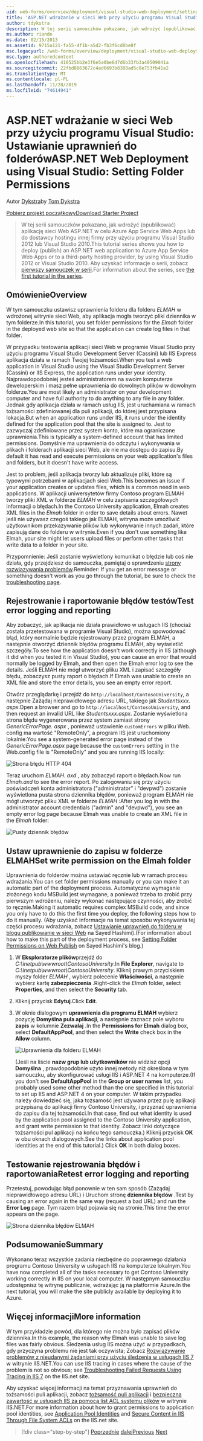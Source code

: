 ```yaml
---
uid: web-forms/overview/deployment/visual-studio-web-deployment/setting-folder-permissions
title: 'ASP.NET wdrażanie w sieci Web przy użyciu programu Visual Studio: Ustawianie uprawnień do folderów | Microsoft Docs'
author: tdykstra
description: W tej serii samouczków pokazano, jak wdrożyć (opublikować) aplikację sieci Web ASP.NET w celu Azure App Service Web Apps lub do dostawcy hostingu innej firmy przez usin...
ms.author: riande
ms.date: 02/15/2013
ms.assetid: 9715a121-fa55-4f1b-a5d2-fb3f6cd8be8f
msc.legacyurl: /web-forms/overview/deployment/visual-studio-web-deployment/setting-folder-permissions
msc.type: authoredcontent
ms.openlocfilehash: 410525bb2e3f6e5a0be6d7d6b33fb3a40509041a
ms.sourcegitcommit: 22fbd8863672c4ad6693b8388ad5c8e753fb41a2
ms.translationtype: MT
ms.contentlocale: pl-PL
ms.lasthandoff: 11/28/2019
ms.locfileid: "74614941"
---
```

# <a name="aspnet-web-deployment-using-visual-studio-setting-folder-permissions"></a><span data-ttu-id="5a656-103">ASP.NET wdrażanie w sieci Web przy użyciu programu Visual Studio: Ustawianie uprawnień do folderów</span><span class="sxs-lookup"><span data-stu-id="5a656-103">ASP.NET Web Deployment using Visual Studio: Setting Folder Permissions</span></span>

<span data-ttu-id="5a656-104">Autor [Dykstra](https://github.com/tdykstra)</span><span class="sxs-lookup"><span data-stu-id="5a656-104">by [Tom Dykstra](https://github.com/tdykstra)</span></span>

[<span data-ttu-id="5a656-105">Pobierz projekt początkowy</span><span class="sxs-lookup"><span data-stu-id="5a656-105">Download Starter Project</span></span>](https://go.microsoft.com/fwlink/p/?LinkId=282627)

> <span data-ttu-id="5a656-106">W tej serii samouczków pokazano, jak wdrożyć (opublikować) aplikację sieci Web ASP.NET w celu Azure App Service Web Apps lub do dostawcy hostingu innej firmy przy użyciu programu Visual Studio 2012 lub Visual Studio 2010.</span><span class="sxs-lookup"><span data-stu-id="5a656-106">This tutorial series shows you how to deploy (publish) an ASP.NET web application to Azure App Service Web Apps or to a third-party hosting provider, by using Visual Studio 2012 or Visual Studio 2010.</span></span> <span data-ttu-id="5a656-107">Aby uzyskać informacje o serii, zobacz [pierwszy samouczek w serii](introduction.md).</span><span class="sxs-lookup"><span data-stu-id="5a656-107">For information about the series, see [the first tutorial in the series](introduction.md).</span></span>

## <a name="overview"></a><span data-ttu-id="5a656-108">Omówienie</span><span class="sxs-lookup"><span data-stu-id="5a656-108">Overview</span></span>

<span data-ttu-id="5a656-109">W tym samouczku ustawisz uprawnienia folderu dla folderu *ELMAH* w wdrożonej witrynie sieci Web, aby aplikacja mogła tworzyć pliki dziennika w tym folderze.</span><span class="sxs-lookup"><span data-stu-id="5a656-109">In this tutorial, you set folder permissions for the *Elmah* folder in the deployed web site so that the application can create log files in that folder.</span></span>

<span data-ttu-id="5a656-110">W przypadku testowania aplikacji sieci Web w programie Visual Studio przy użyciu programu Visual Studio Development Server (Cassini) lub IIS Express aplikacja działa w ramach Twojej tożsamości.</span><span class="sxs-lookup"><span data-stu-id="5a656-110">When you test a web application in Visual Studio using the Visual Studio Development Server (Cassini) or IIS Express, the application runs under your identity.</span></span> <span data-ttu-id="5a656-111">Najprawdopodobniej jesteś administratorem na swoim komputerze deweloperskim i masz pełne uprawnienia do dowolnych plików w dowolnym folderze.</span><span class="sxs-lookup"><span data-stu-id="5a656-111">You are most likely an administrator on your development computer and have full authority to do anything to any file in any folder.</span></span> <span data-ttu-id="5a656-112">Jednak gdy aplikacja działa w ramach usług IIS, jest uruchamiana w ramach tożsamości zdefiniowanej dla puli aplikacji, do której jest przypisana lokacja.</span><span class="sxs-lookup"><span data-stu-id="5a656-112">But when an application runs under IIS, it runs under the identity defined for the application pool that the site is assigned to.</span></span> <span data-ttu-id="5a656-113">Jest to zazwyczaj zdefiniowane przez system konto, które ma ograniczone uprawnienia.</span><span class="sxs-lookup"><span data-stu-id="5a656-113">This is typically a system-defined account that has limited permissions.</span></span> <span data-ttu-id="5a656-114">Domyślnie ma uprawnienia do odczytu i wykonywania w plikach i folderach aplikacji sieci Web, ale nie ma dostępu do zapisu.</span><span class="sxs-lookup"><span data-stu-id="5a656-114">By default it has read and execute permissions on your web application's files and folders, but it doesn't have write access.</span></span>

<span data-ttu-id="5a656-115">Jest to problem, jeśli aplikacja tworzy lub aktualizuje pliki, które są typowymi potrzebami w aplikacjach sieci Web.</span><span class="sxs-lookup"><span data-stu-id="5a656-115">This becomes an issue if your application creates or updates files, which is a common need in web applications.</span></span> <span data-ttu-id="5a656-116">W aplikacji uniwersytetów firmy Contoso program ELMAH tworzy pliki XML w folderze *ELMAH* w celu zapisania szczegółowych informacji o błędach.</span><span class="sxs-lookup"><span data-stu-id="5a656-116">In the Contoso University application, Elmah creates XML files in the *Elmah* folder in order to save details about errors.</span></span> <span data-ttu-id="5a656-117">Nawet jeśli nie używasz czegoś takiego jak ELMAH, witryna może umożliwić użytkownikom przekazywanie plików lub wykonywanie innych zadań, które zapisują dane do folderu w witrynie.</span><span class="sxs-lookup"><span data-stu-id="5a656-117">Even if you don't use something like Elmah, your site might let users upload files or perform other tasks that write data to a folder in your site.</span></span>

<span data-ttu-id="5a656-118">Przypomnienie: Jeśli zostanie wyświetlony komunikat o błędzie lub coś nie działa, gdy przejdziesz do samouczka, pamiętaj o sprawdzeniu [strony rozwiązywania problemów](troubleshooting.md).</span><span class="sxs-lookup"><span data-stu-id="5a656-118">Reminder: If you get an error message or something doesn't work as you go through the tutorial, be sure to check the [troubleshooting page](troubleshooting.md).</span></span>

## <a name="test-error-logging-and-reporting"></a><span data-ttu-id="5a656-119">Rejestrowanie i raportowanie błędów testów</span><span class="sxs-lookup"><span data-stu-id="5a656-119">Test error logging and reporting</span></span>

<span data-ttu-id="5a656-120">Aby zobaczyć, jak aplikacja nie działa prawidłowo w usługach IIS (chociaż została przetestowana w programie Visual Studio), można spowodować błąd, który normalnie będzie rejestrowany przez program ELMAH, a następnie otworzyć dziennik błędów programu ELMAH, aby wyświetlić szczegóły.</span><span class="sxs-lookup"><span data-stu-id="5a656-120">To see how the application doesn't work correctly in IIS (although it did when you tested it in Visual Studio), you can cause an error that would normally be logged by Elmah, and then open the Elmah error log to see the details.</span></span> <span data-ttu-id="5a656-121">Jeśli ELMAH nie mógł utworzyć pliku XML i zapisać szczegóły błędu, zobaczysz pusty raport o błędach.</span><span class="sxs-lookup"><span data-stu-id="5a656-121">If Elmah was unable to create an XML file and store the error details, you see an empty error report.</span></span>

<span data-ttu-id="5a656-122">Otwórz przeglądarkę i przejdź do `http://localhost/ContosoUniversity`, a następnie Zażądaj nieprawidłowego adresu URL, takiego jak *Studentsxxx. aspx*.</span><span class="sxs-lookup"><span data-stu-id="5a656-122">Open a browser and go to `http://localhost/ContosoUniversity`, and then request an invalid URL like *Studentsxxx.aspx*.</span></span> <span data-ttu-id="5a656-123">Zostanie wyświetlona strona błędu wygenerowana przez system zamiast strony *GenericErrorPage. aspx* , ponieważ ustawienie `customErrors` w pliku Web. config ma wartość "RemoteOnly", a program IIS jest uruchomiony lokalnie:</span><span class="sxs-lookup"><span data-stu-id="5a656-123">You see a system-generated error page instead of the *GenericErrorPage.aspx* page because the `customErrors` setting in the Web.config file is "RemoteOnly" and you are running IIS locally:</span></span>

![Strona błędu HTTP 404](setting-folder-permissions/_static/image1.png)

<span data-ttu-id="5a656-125">Teraz uruchom *ELMAH. axd* , aby zobaczyć raport o błędach.</span><span class="sxs-lookup"><span data-stu-id="5a656-125">Now run *Elmah.axd* to see the error report.</span></span> <span data-ttu-id="5a656-126">Po zalogowaniu się przy użyciu poświadczeń konta administratora (&quot;administrator&quot; i &quot;devpwd&quot;) zostanie wyświetlona pusta strona dziennika błędów, ponieważ program ELMAH nie mógł utworzyć pliku XML w folderze *ELMAH* :</span><span class="sxs-lookup"><span data-stu-id="5a656-126">After you log in with the administrator account credentials (&quot;admin&quot; and &quot;devpwd&quot;), you see an empty error log page because Elmah was unable to create an XML file in the *Elmah* folder:</span></span>

![Pusty dziennik błędów](setting-folder-permissions/_static/image2.png)

## <a name="set-write-permission-on-the-elmah-folder"></a><span data-ttu-id="5a656-128">Ustaw uprawnienie do zapisu w folderze ELMAH</span><span class="sxs-lookup"><span data-stu-id="5a656-128">Set write permission on the Elmah folder</span></span>

<span data-ttu-id="5a656-129">Uprawnienia do folderów można ustawiać ręcznie lub w ramach procesu wdrażania.</span><span class="sxs-lookup"><span data-stu-id="5a656-129">You can set folder permissions manually or you can make it an automatic part of the deployment process.</span></span> <span data-ttu-id="5a656-130">Automatyczne wymaganie złożonego kodu MSBuild jest wymagane, a ponieważ trzeba to zrobić przy pierwszym wdrożeniu, należy wykonać następujące czynności, aby zrobić to ręcznie.</span><span class="sxs-lookup"><span data-stu-id="5a656-130">Making it automatic requires complex MSBuild code, and since you only have to do this the first time you deploy, the following steps how to do it manually.</span></span> <span data-ttu-id="5a656-131">(Aby uzyskać informacje na temat sposobu wykonywania tej części procesu wdrażania, zobacz [Ustawianie uprawnień do folderu w blogu publikowanie w sieci Web](http://sedodream.com/2011/11/08/SettingFolderPermissionsOnWebPublish.aspx) na Sayed Hashimi).</span><span class="sxs-lookup"><span data-stu-id="5a656-131">(For information about how to make this part of the deployment process, see [Setting Folder Permissions on Web Publish](http://sedodream.com/2011/11/08/SettingFolderPermissionsOnWebPublish.aspx) on Sayed Hashimi's blog.)</span></span>

1. <span data-ttu-id="5a656-132">W **Eksploratorze plików**przejdź do *C:\inetpub\wwwroot\ContosoUniversity*.</span><span class="sxs-lookup"><span data-stu-id="5a656-132">In **File Explorer**, navigate to *C:\inetpub\wwwroot\ContosoUniversity*.</span></span> <span data-ttu-id="5a656-133">Kliknij prawym przyciskiem myszy folder *ELMAH* , wybierz polecenie **Właściwości**, a następnie wybierz kartę **zabezpieczenia** .</span><span class="sxs-lookup"><span data-stu-id="5a656-133">Right-click the *Elmah* folder, select **Properties**, and then select the **Security** tab.</span></span>
2. <span data-ttu-id="5a656-134">Kliknij przycisk **Edytuj**.</span><span class="sxs-lookup"><span data-stu-id="5a656-134">Click **Edit**.</span></span>
3. <span data-ttu-id="5a656-135">W oknie dialogowym **uprawnienia dla programu ELMAH** wybierz pozycję **Domyślna pula aplikacji**, a następnie zaznacz pole wyboru **zapis** w kolumnie **Zezwalaj** .</span><span class="sxs-lookup"><span data-stu-id="5a656-135">In the **Permissions for Elmah** dialog box, select **DefaultAppPool**, and then select the **Write** check box in the **Allow** column.</span></span>

    ![Uprawnienia dla folderu ELMAH](setting-folder-permissions/_static/image3.png)

    <span data-ttu-id="5a656-137">(Jeśli na liście **nazw grup lub użytkowników** nie widzisz opcji **Domyślna** , prawdopodobnie użyto innej metody niż określona w tym samouczku, aby skonfigurować usługi IIS i ASP.NET 4 na komputerze.</span><span class="sxs-lookup"><span data-stu-id="5a656-137">(If you don't see **DefaultAppPool** in the **Group or user names** list, you probably used some other method than the one specified in this tutorial to set up IIS and ASP.NET 4 on your computer.</span></span> <span data-ttu-id="5a656-138">W takim przypadku należy dowiedzieć się, jaka tożsamość jest używana przez pulę aplikacji przypisaną do aplikacji firmy Contoso University, i przyznać uprawnienia do zapisu dla tej tożsamości.</span><span class="sxs-lookup"><span data-stu-id="5a656-138">In that case, find out what identity is used by the application pool assigned to the Contoso University application, and grant write permission to that identity.</span></span> <span data-ttu-id="5a656-139">Zobacz linki dotyczące tożsamości pul aplikacji na końcu tego samouczka.) Kliknij przycisk **OK** w obu oknach dialogowych.</span><span class="sxs-lookup"><span data-stu-id="5a656-139">See the links about application pool identities at the end of this tutorial.) Click **OK** in both dialog boxes.</span></span>

## <a name="retest-error-logging-and-reporting"></a><span data-ttu-id="5a656-140">Testowanie rejestrowania błędów i raportowania</span><span class="sxs-lookup"><span data-stu-id="5a656-140">Retest error logging and reporting</span></span>

<span data-ttu-id="5a656-141">Przetestuj, powodując błąd ponownie w ten sam sposób (Zażądaj nieprawidłowego adresu URL) i Uruchom stronę **dziennika błędów** .</span><span class="sxs-lookup"><span data-stu-id="5a656-141">Test by causing an error again in the same way (request a bad URL) and run the **Error Log** page.</span></span> <span data-ttu-id="5a656-142">Tym razem błąd pojawia się na stronie.</span><span class="sxs-lookup"><span data-stu-id="5a656-142">This time the error appears on the page.</span></span>

![Strona dziennika błędów ELMAH](setting-folder-permissions/_static/image4.png)

## <a name="summary"></a><span data-ttu-id="5a656-144">Podsumowanie</span><span class="sxs-lookup"><span data-stu-id="5a656-144">Summary</span></span>

<span data-ttu-id="5a656-145">Wykonano teraz wszystkie zadania niezbędne do poprawnego działania programu Contoso University w usługach IIS na komputerze lokalnym.</span><span class="sxs-lookup"><span data-stu-id="5a656-145">You have now completed all of the tasks necessary to get Contoso University working correctly in IIS on your local computer.</span></span> <span data-ttu-id="5a656-146">W następnym samouczku udostępnisz tę witrynę publicznie, wdrażając ją na platformie Azure.</span><span class="sxs-lookup"><span data-stu-id="5a656-146">In the next tutorial, you will make the site publicly available by deploying it to Azure.</span></span>

## <a name="more-information"></a><span data-ttu-id="5a656-147">Więcej informacji</span><span class="sxs-lookup"><span data-stu-id="5a656-147">More information</span></span>

<span data-ttu-id="5a656-148">W tym przykładzie powód, dla którego nie można było zapisać plików dziennika.</span><span class="sxs-lookup"><span data-stu-id="5a656-148">In this example, the reason why Elmah was unable to save log files was fairly obvious.</span></span> <span data-ttu-id="5a656-149">Śledzenia usług IIS można użyć w przypadkach, gdy przyczyna problemu nie jest tak oczywista; Zobacz [Rozwiązywanie problemów z nieudanymi żądaniami przy użyciu śledzenia w usługach IIS 7](https://www.iis.net/learn/troubleshoot/using-failed-request-tracing/troubleshooting-failed-requests-using-tracing-in-iis) w witrynie IIS.NET.</span><span class="sxs-lookup"><span data-stu-id="5a656-149">You can use IIS tracing in cases where the cause of the problem is not so obvious; see [Troubleshooting Failed Requests Using Tracing in IIS 7](https://www.iis.net/learn/troubleshoot/using-failed-request-tracing/troubleshooting-failed-requests-using-tracing-in-iis) on the IIS.net site.</span></span>

<span data-ttu-id="5a656-150">Aby uzyskać więcej informacji na temat przyznawania uprawnień do tożsamości puli aplikacji, zobacz [tożsamość puli aplikacji](https://www.iis.net/learn/manage/configuring-security/application-pool-identities) i [bezpieczna zawartość w usługach IIS za pomocą list ACL systemu plików](https://www.iis.net/learn/get-started/planning-for-security/secure-content-in-iis-through-file-system-acls) w witrynie IIS.NET.</span><span class="sxs-lookup"><span data-stu-id="5a656-150">For more information about how to grant permissions to application pool identities, see [Application Pool Identities](https://www.iis.net/learn/manage/configuring-security/application-pool-identities) and [Secure Content in IIS Through File System ACLs](https://www.iis.net/learn/get-started/planning-for-security/secure-content-in-iis-through-file-system-acls) on the IIS.net site.</span></span>

> [!div class="step-by-step"]
> <span data-ttu-id="5a656-151">[Poprzednie](deploying-to-iis.md)
> [dalej](deploying-to-production.md)</span><span class="sxs-lookup"><span data-stu-id="5a656-151">[Previous](deploying-to-iis.md)
[Next](deploying-to-production.md)</span></span>
